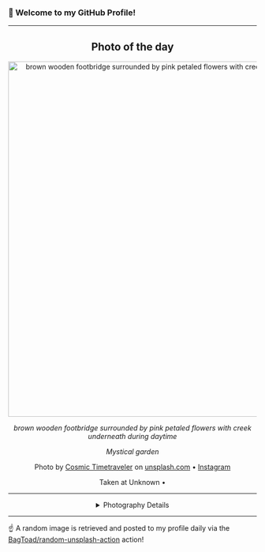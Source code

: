 ### 👋 Welcome to my GitHub Profile!

----
<div align="center">

## Photo of the day
  
  <a href="https://unsplash.com/photos/brown-wooden-footbridge-surrounded-by-pink-petaled-flowers-with-creek-underneath-during-daytime-pYyOZ8q7AII"><img width="720" src="https://images.unsplash.com/photo-1432958576632-8a39f6b97dc7?crop=entropy&cs=tinysrgb&fit=max&fm=jpg&ixid=M3w1OTQ0OTd8MHwxfHJhbmRvbXx8fHx8fHx8fDE3MjQ0Nzk2NTB8&ixlib=rb-4.0.3&q=80&w=1080" alt="brown wooden footbridge surrounded by pink petaled flowers with creek underneath during daytime"></a>
  
  <em>brown wooden footbridge surrounded by pink petaled flowers with creek underneath during daytime</em>
  
  <em>Mystical garden</em>

  Photo by [Cosmic Timetraveler](null) on [unsplash.com](https://unsplash.com/) • [Instagram](https://instagram.com/cosmictimetraveler)
  
  Taken at Unknown • 
  
  ---
  
<details>
<summary>Photography Details</summary>
  
| Parameter     | Value |
| ------------- | ----- |
| Camera Model  | null |
| Exposure Time | null |
| Aperture      | null |
| Focal Length  | null |
| ISO           | null |
| Location      | Unknown (null) |
| Coordinates   | Latitude null, Longitude null |

</details>

</div>

----

☝️ A random image is retrieved and posted to my profile daily via the [BagToad/random-unsplash-action](https://github.com/BagToad/random-unsplash-action) action!
